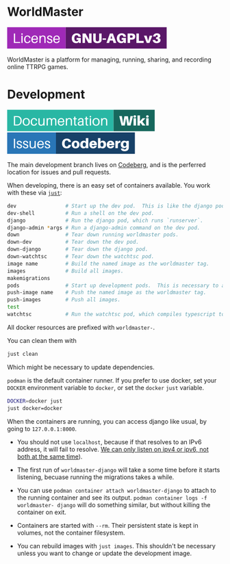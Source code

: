 # WorldMaster

[![License GNU-AGPLv3](.repo/license.svg)](https://codeberg.org/WorldMaster/WorldMaster/src/branch/main/LICENSE)

WorldMaster is a platform for managing, running, sharing, and recording online TTRPG games. 

# Development

[![Documentation Wiki](.repo/wiki.svg)](https://codeberg.org/WorldMaster/WorldMaster/wiki)
[![Codeberg Issue Tracker](.repo/issues.svg)](https://codeberg.org/WorldMaster/WorldMaster/issues)

The main development branch lives on [Codeberg](https://codeberg.org/WorldMaster/WorldMaster), and is the perferred location for issues and pull requests.

When developing, there is an easy set of containers available.  You work with these via [`just`](https://github.com/casey/just):

```sh
dev                # Start up the dev pod.  This is like the django pod, but just sets up the venv and drops you into a shell.
dev-shell          # Run a shell on the dev pod.
django             # Run the django pod, which runs `runserver`.
django-admin *args # Run a django-admin command on the dev pod.
down               # Tear down running worldmaster pods.
down-dev           # Tear down the dev pod.
down-django        # Tear down the django pod.
down-watchtsc      # Tear down the watchtsc pod.
image name         # Build the named image as the worldmaster tag.
images             # Build all images.
makemigrations
pods               # Start up development pods.  This is necessary to access the site on a web browser.
push-image name    # Push the named image as the worldmaster tag.
push-images        # Push all images.
test
watchtsc           # Run the watchtsc pod, which compiles typescript to js on all changes into the shared static volume.
```

All docker resources are prefixed with `worldmaster-`.

You can clean them with

```sh
just clean
```

Which might be necessary to update dependencies.

`podman` is the default container runner. If you prefer to use docker, set your
`DOCKER` environment variable to `docker`, or set the `docker` `just` variable.

```sh
DOCKER=docker just
just docker=docker
```

When the containers are running, you can access django like usual, by going
to `127.0.0.1:8000`.

* You should not use `localhost`, because if that resolves to an IPv6 address,
  it will fail to resolve. [We can only listen on ipv4 or ipv6, not both at the
  same time](https://code.djangoproject.com/ticket/24864)).

* The first run of `worldmaster-django` will take a some time before it starts
  listening, becuase running the migrations takes a while.

* You can use `podman container attach worldmaster-django` to attach to the
  running container and see its output.  `podman container logs -f worldmaster-
  django` will do something similar, but without killing the container on exit.

* Containers are started with `--rm`.  Their persistent state is kept in
  volumes, not the container filesystem.

* You can rebuild images with `just images`.  This shouldn't be necessary unless
  you want to change or update the development image.
